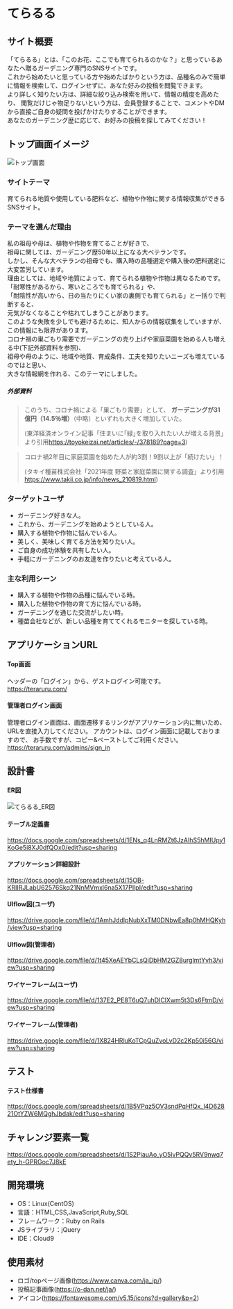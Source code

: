 # てらるる

## サイト概要
「てらるる」とは、「このお花、ここでも育てられるのかな？」と思っているあなたへ贈るガーデニング専門のSNSサイトです。<br />
これから始めたいと思っている方や始めたばかりという方は、品種名のみで簡単に情報を検索して、ログインせずに、あなた好みの投稿を閲覧できます。<br />
より詳しく知りたい方は、詳細な絞り込み検索を用いて、情報の精度を高めたり、
閲覧だけじゃ物足りないという方は、会員登録することで、コメントやDMから直接ご自身の疑問を投げかけたりすることができます。<br />
あなたのガーデニング歴に応じて、お好みの投稿を探してみてください！<br />

## トップ画面イメージ
![トップ画面](https://user-images.githubusercontent.com/86041660/155675639-5acc90f3-162e-4e0d-b187-14f6964460d4.png)

### サイトテーマ
育てられる地質や使用している肥料など、植物や作物に関する情報収集ができるSNSサイト。

### テーマを選んだ理由
私の祖母や母は、植物や作物を育てることが好きで、<br />
祖母に関しては、ガーデニング歴50年以上になる大ベテランです。<br />
しかし、そんな大ベテランの祖母でも、購入時の品種選定や購入後の肥料選定に大変苦労しています。<br />
理由としては、地域や地質によって、育てられる植物や作物は異なるためです。<br />
「耐寒性があるから、寒いところでも育てられる」や、<br />
「耐陰性が高いから、日の当たりにくい家の裏側でも育てられる」と一括りで判断すると、<br />
元気がなくなることや枯れてしまうことがあります。<br />
このような失敗を少しでも避けるために、知人からの情報収集をしていますが、この情報にも限界があります。<br />
コロナ禍の巣ごもり需要でガーデニングの売り上げや家庭菜園を始める人も増える中(下記外部資料を参照)、<br />
祖母や母のように、地域や地質、育成条件、工夫を知りたいニーズも増えているのではと思い、<br />
大きな情報網を作れる、このテーマにしました。<br />

##### 外部資料
>このうち、コロナ禍による「巣ごもり需要」として、
>**ガーデニングが31億円（14.5％増）**（中略）といずれも大きく増加していた。
>
>(東洋経済オンライン記事「住まいに｢緑｣を取り入れたい人が増える背景」より引用<https://toyokeizai.net/articles/-/378189?page=3>)

>コロナ禍2年目に家庭菜園を始めた人が約3割！9割以上が「続けたい」！
>
>(タキイ種苗株式会社「2021年度 野菜と家庭菜園に関する調査」より引用<https://www.takii.co.jp/info/news_210819.html>)

### ターゲットユーザ
- ガーデニング好きな人。
- これから、ガーデニングを始めようとしている人。
- 購入する植物や作物に悩んでいる人。
- 美しく、美味しく育てる方法を知りたい人。
- ご自身の成功体験を共有したい人。
- 手軽にガーデニングのお友達を作りたいと考えている人。

### 主な利用シーン
- 購入する植物や作物の品種に悩んでいる時。
- 購入した植物や作物の育て方に悩んでいる時。
- ガーデニングを通じた交流がしたい時。
- 種苗会社などが、新しい品種を育ててくれるモニターを探している時。

## アプリケーションURL
#### Top画面
ヘッダーの「ログイン」から、ゲストログイン可能です。
<https://teraruru.com/>

#### 管理者ログイン画面
管理者ログイン画面は、画面遷移するリンクがアプリケーション内に無いため、
URLを直接入力してください。
アカウントは、ログイン画面に記載しておりますので、
お手数ですが、コピー&ペーストしてご利用ください。
<https://teraruru.com/admins/sign_in>


## 設計書
#### ER図
![てらるる_ER図 ](https://user-images.githubusercontent.com/86041660/155676090-17d526da-851c-4662-afe1-956867ddf17e.png)

#### テーブル定義書
<https://docs.google.com/spreadsheets/d/1ENs_q4LnRMZt6JzAIhS5hMIUpy1KoGe5i8XJ0dfQOx0/edit?usp=sharing>

#### アプリケーション詳細設計
<https://docs.google.com/spreadsheets/d/15OB-KRIIRJLabU62576Skq21NnMVmxl6na5X17PIlpI/edit?usp=sharing>

#### UIflow図(ユーザ)
<https://drive.google.com/file/d/1AmhJddlpNubXxTM0DNbwEa8p0hMHQKyh/view?usp=sharing>

#### UIflow図(管理者)
<https://drive.google.com/file/d/1t45XeAEYbCLsQiDbHM2GZ8urgImtYvh3/view?usp=sharing>

#### ワイヤーフレーム(ユーザ)
<https://drive.google.com/file/d/137E2_PE8T6uQ7uhDIClXwm5t3Ds6FtmD/view?usp=sharing>

#### ワイヤーフレーム(管理者)
<https://drive.google.com/file/d/1X824HRluKoTCpQuZvoLvD2c2Kp50i56G/view?usp=sharing>

## テスト
#### テスト仕様書
<https://docs.google.com/spreadsheets/d/1B5VPqz5OV3sndPqHfQx_l4D62821OtYZW6MQghJbdak/edit?usp=sharing>

## チャレンジ要素一覧
<https://docs.google.com/spreadsheets/d/1S2PjauAo_yO5lvPQQv5RV9nwq7ety_h-GPRGoc7J8kE>

## 開発環境
- OS：Linux(CentOS)
- 言語：HTML,CSS,JavaScript,Ruby,SQL
- フレームワーク：Ruby on Rails
- JSライブラリ：jQuery
- IDE：Cloud9

## 使用素材
- ロゴ/topページ画像(<https://www.canva.com/ja_jp/>)
- 投稿記事画像(<https://o-dan.net/ja/>)
- アイコン(<https://fontawesome.com/v5.15/icons?d=gallery&p=2>)